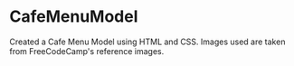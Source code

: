 # CafeMenuModel
Created a Cafe Menu Model using HTML and CSS. Images used are taken from FreeCodeCamp's reference images.
